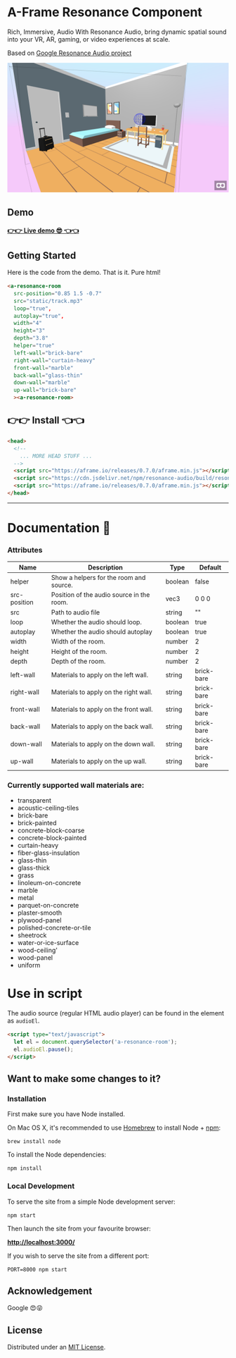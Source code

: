 # A-Frame Resonance Component

Rich, Immersive, Audio
With Resonance Audio, bring dynamic spatial sound into your VR, AR, gaming, or video experiences at scale.

Based on [Google Resonance Audio project](https://developers.google.com/resonance-audio/)

![](static/screenshot.png)

## Demo

#### [👉👉 Live demo 😎 👈👈](https://etiennepinchon.github.io/aframe-resonance/)


## Getting Started

Here is the code from the demo. That is it. Pure html!

```html
<a-resonance-room
  src-position="0.85 1.5 -0.7"
  src="static/track.mp3"
  loop="true",
  autoplay="true",
  width="4"
  height="3"
  depth="3.8"
  helper="true"
  left-wall="brick-bare"
  right-wall="curtain-heavy"
  front-wall="marble"
  back-wall="glass-thin"
  down-wall="marble"
  up-wall="brick-bare"
  ><a-resonance-room>
```

## 👉👉 Install 👈👈

```html
<head>
  <!--  
    ... MORE HEAD STUFF ...
  -->
  <script src="https://aframe.io/releases/0.7.0/aframe.min.js"></script>
  <script src="https://cdn.jsdelivr.net/npm/resonance-audio/build/resonance-audio.min.js"></script>
  <script src="https://aframe.io/releases/0.7.0/aframe.min.js"></script>
</head>
```

-----------------------------------------------

# Documentation 🙌

### Attributes

| Name | Description | Type | Default |
| --- | --- | --- | --- |
| helper | Show a helpers for the room and source. | boolean | false |
| src-position | Position of the audio source in the room. | vec3 | 0 0 0 |
| src | Path to audio file | string | "" |
| loop | Whether the audio should loop. | boolean | true |
| autoplay | Whether the audio should autoplay | boolean | true |
| width | Width of the room. | number | 2 |
| height | Height of the room. | number | 2 |
| depth | Depth of the room. | number | 2 |
| left-wall | Materials to apply on the left wall. | string | brick-bare |
| right-wall | Materials to apply on the right wall. | string | brick-bare |
| front-wall | Materials to apply on the front wall. | string | brick-bare |
| back-wall | Materials to apply on the back wall. | string | brick-bare |
| down-wall | Materials to apply on the down wall. | string | brick-bare |
| up-wall | Materials to apply on the up wall. | string | brick-bare |

### Currently supported wall materials are:

* transparent
* acoustic-ceiling-tiles
* brick-bare
* brick-painted
* concrete-block-coarse
* concrete-block-painted
* curtain-heavy
* fiber-glass-insulation
* glass-thin
* glass-thick
* grass
* linoleum-on-concrete
* marble
* metal
* parquet-on-concrete
* plaster-smooth
* plywood-panel
* polished-concrete-or-tile
* sheetrock
* water-or-ice-surface
* wood-ceiling'
* wood-panel
* uniform

# Use in script

The audio source (regular HTML audio player) can be found in the element as `audioEl`.

```html
<script type="text/javascript">
  let el = document.querySelector('a-resonance-room');
  el.audioEl.pause();
</script>
```

## Want to make some changes to it?

### Installation

First make sure you have Node installed.

On Mac OS X, it's recommended to use [Homebrew](http://brew.sh/) to install Node + [npm](https://www.npmjs.com):

    brew install node

To install the Node dependencies:

    npm install


### Local Development

To serve the site from a simple Node development server:

    npm start

Then launch the site from your favourite browser:

[__http://localhost:3000/__](http://localhost:3000/)

If you wish to serve the site from a different port:

    PORT=8000 npm start

## Acknowledgement

Google 😍😝

## License

Distributed under an [MIT License](LICENSE).

